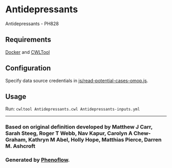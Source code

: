 # Antidepressants

Antidepressants - PH828

## Requirements

[Docker](https://docs.docker.com/install/) and [CWLTool](https://github.com/common-workflow-language/cwltool#install)

## Configuration

Specify data source credentials in [js/read-potential-cases-omop.js](js/read-potential-cases-omop.js).

## Usage

Run: `cwltool Antidepressants.cwl Antidepressants-inputs.yml`

***

### Based on original definition developed by Matthew J Carr, Sarah Steeg, Roger T Webb, Nav Kapur, Carolyn A Chew-Graham, Kathryn M Abel, Holly Hope, Matthias Pierce, Darren M. Ashcroft
### Generated by [Phenoflow](https://kclhi.org/phenoflow).
